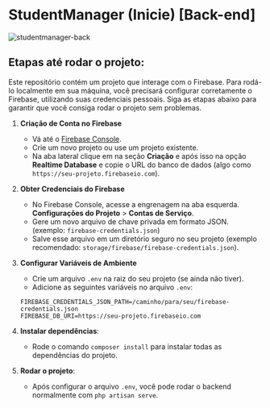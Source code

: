 # StudentManager (Inicie) [Back-end]

![studentmanager-back](https://github.com/user-attachments/assets/aa4512b5-e48b-4d3f-9ed0-5a3cf36f6beb)

## Etapas até rodar o projeto:

Este repositório contém um projeto que interage com o Firebase. Para rodá-lo localmente em sua máquina, você precisará configurar corretamente o Firebase, utilizando suas credenciais pessoais. Siga as etapas abaixo para garantir que você consiga rodar o projeto sem problemas.

1. **Criação de Conta no Firebase**

   - Vá até o [Firebase Console](https://console.firebase.google.com/).
   - Crie um novo projeto ou use um projeto existente.
   - Na aba lateral clique em na seção **Criação** e após isso na opção **Realtime Database** e copie o URL do banco de dados (algo como `https://seu-projeto.firebaseio.com`).

2. **Obter Credenciais do Firebase**

   - No Firebase Console, acesse a engrenagem na aba esquerda. **Configurações do Projeto** > **Contas de Serviço**.
   - Gere um novo arquivo de chave privada em formato JSON. (exemplo: `firebase-credentials.json`)
   - Salve esse arquivo em um diretório seguro no seu projeto (exemplo recomendado: `storage/firebase/firebase-credentials.json`).

3. **Configurar Variáveis de Ambiente**

   - Crie um arquivo `.env` na raiz do seu projeto (se ainda não tiver).
   - Adicione as seguintes variáveis no arquivo `.env`:

   ```env
   FIREBASE_CREDENTIALS_JSON_PATH=/caminho/para/seu/firebase-credentials.json
   FIREBASE_DB_URI=https://seu-projeto.firebaseio.com

5. **Instalar dependências**:
   - Rode o comando `composer install` para instalar todas as dependências do projeto.

6. **Rodar o projeto**:
   - Após configurar o arquivo `.env`, você pode rodar o backend normalmente com `php artisan serve`.

